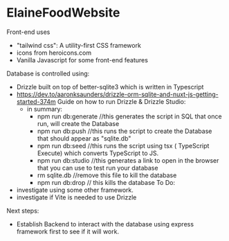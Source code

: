 # ElaineFoodWebsite

Front-end uses 
- "tailwind css": A utility-first CSS framework
- icons from heroicons.com
- Vanilla Javascript for some front-end features

Database is controlled using:
- Drizzle built on top of better-sqlite3 which is written in Typescript
- https://dev.to/aaronksaunders/drizzle-orm-sqlite-and-nuxt-js-getting-started-374m Guide on how to run Drizzle & Drizzle Studio:
    - in summary:
        - npm run db:generate //this generates the script in SQL that once run, will create the Database
        - npm run db:push //this runs the script to create the Database that should appear as "sqlite.db"
        - npm run db:seed //this runs the script using tsx ( TypeScript Execute) which converts TypeScript to JS.
        - npm run db:studio //this generates a link to open in the browser that you can use to test run your database
        - rm sqlite.db //remove this file to kill the database
        - npm run db:drop // this kills the database
To Do:
- investigate using some other framework. 
- investigate if Vite is needed to use Drizzle

Next steps:
- Establish Backend to interact with the database using express framework first to see if it will work. 


